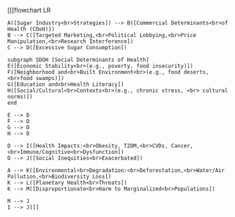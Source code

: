 [[[flowchart LR

    A([Sugar Industry<br>Strategies]) --> B([Commercial Determinants<br>of Health (CDoH)])
    B --> C([Targeted Marketing,<br>Political Lobbying,<br>Price Manipulation,<br>Research Interference])
    C --> D([Excessive Sugar Consumption])

    subgraph SDOH [Social Determinants of Health]
    E([Economic Stability<br>(e.g., poverty, food insecurity)]) 
    F([Neighborhood and<br>Built Environment<br>(e.g., food deserts,<br>food swamps)])
    G([Education and<br>Health Literacy])
    H([Social/Cultural<br>Contexts<br>(e.g., chronic stress, <br> cultural norms)])
    end

    E --> D
    F --> D
    G --> D
    H --> D
    
    D --> I([Health Impacts:<br>Obesity, T2DM,<br>CVDs, Cancer,<br>Immune/Cognitive<br>Dysfunction])
    D --> J([Social Inequities<br>Exacerbated])

    A --> K([Environmental<br>Degradation:<br>Deforestation,<br>Water/Air Pollution,<br>Biodiversity Loss])
    K --> L([Planetary Health<br>Threats])
    K --> M([Disproportionate<br>Harm to Marginalized<br>Populations])
    
    M --> J
    I --> J]]]
